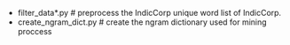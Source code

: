 - filter_data*.py  # preprocess the IndicCorp unique word list of IndicCorp.
- create_ngram_dict.py # create the ngram dictionary used for mining proccess
